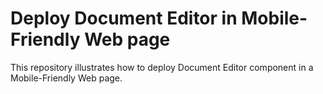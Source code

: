 # Deploy Document Editor in Mobile-Friendly Web page
This repository illustrates how to deploy Document Editor component in a Mobile-Friendly Web page.
